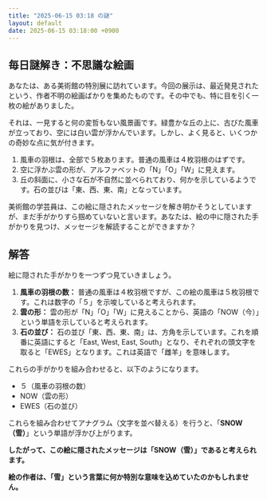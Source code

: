 ```yaml
---
title: "2025-06-15 03:18 の謎"
layout: default
date: 2025-06-15 03:18:00 +0900
---
```

## 毎日謎解き：不思議な絵画

あなたは、ある美術館の特別展に訪れています。今回の展示は、最近発見されたという、作者不明の絵画ばかりを集めたものです。その中でも、特に目を引く一枚の絵がありました。

それは、一見すると何の変哲もない風景画です。緑豊かな丘の上に、古びた風車が立っており、空には白い雲が浮かんでいます。しかし、よく見ると、いくつかの奇妙な点に気が付きます。

1.  風車の羽根は、全部で５枚あります。普通の風車は４枚羽根のはずです。
2.  空に浮かぶ雲の形が、アルファベットの「N」「O」「W」に見えます。
3.  丘の斜面に、小さな石が不自然に並べられており、何かを示しているようです。石の並びは「東、西、東、南」となっています。

美術館の学芸員は、この絵に隠されたメッセージを解き明かそうとしていますが、まだ手がかりすら掴めていないと言います。あなたは、絵の中に隠された手がかりを見つけ、メッセージを解読することができますか？

## 解答

絵に隠された手がかりを一つずつ見ていきましょう。

1.  **風車の羽根の数：** 普通の風車は４枚羽根ですが、この絵の風車は５枚羽根です。これは数字の「５」を示唆していると考えられます。
2.  **雲の形：** 雲の形が「N」「O」「W」に見えることから、英語の「NOW（今）」という単語を示していると考えられます。
3.  **石の並び：** 石の並び「東、西、東、南」は、方角を示しています。これを順番に英語にすると「East, West, East, South」となり、それぞれの頭文字を取ると「EWES」となります。これは英語で「雌羊」を意味します。

これらの手がかりを組み合わせると、以下のようになります。

*   ５（風車の羽根の数）
*   NOW（雲の形）
*   EWES（石の並び）

これらを組み合わせてアナグラム（文字を並べ替える）を行うと、「**SNOW（雪）**」という単語が浮かび上がります。

**したがって、この絵に隠されたメッセージは「SNOW（雪）」であると考えられます。**

**絵の作者は、「雪」という言葉に何か特別な意味を込めていたのかもしれません。**
